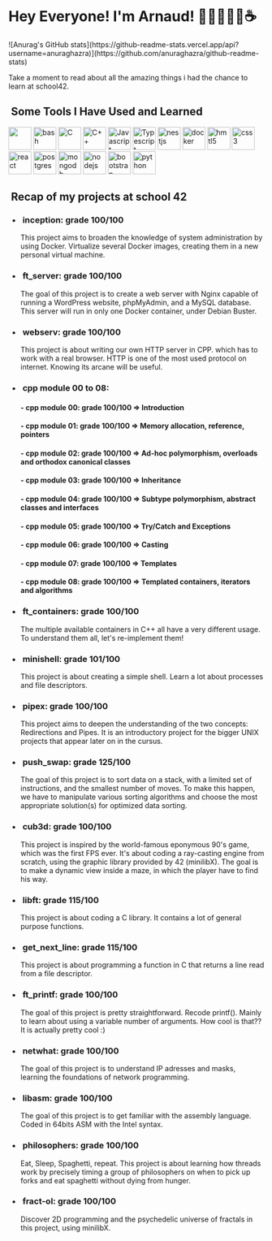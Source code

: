 <h1>Hey Everyone! I'm Arnaud! 👨🏻‍💻🇫🇷☕️</h1>
![Anurag's GitHub stats](https://github-readme-stats.vercel.app/api?username=anuraghazra)](https://github.com/anuraghazra/github-readme-stats)
<p>Take a moment to read about all the amazing things i had the chance to learn at school42.</p>
<h2>&nbsp;Some Tools I Have Used and Learned</h2>
<p align="left">
<img src="https://cdn.jsdelivr.net/gh/devicons/devicon/icons/vscode/vscode-original-wordmark.svg" width="45" height="45"/>
<img src="https://cdn.jsdelivr.net/gh/devicons/devicon/icons/bash/bash-original.svg" alt="bash" width="45" height="45"/>
<img src="https://cdn.jsdelivr.net/gh/devicons/devicon/icons/c/c-original.svg" alt="C" width="45" height="45"/>
<img src="https://cdn.jsdelivr.net/gh/devicons/devicon/icons/cplusplus/cplusplus-original.svg" alt="C++" width="45" height="45"/>
<img src="https://cdn.jsdelivr.net/gh/devicons/devicon/icons/javascript/javascript-original.svg" alt="Javascript" width="45" height="45"/>
<img src="https://cdn.jsdelivr.net/gh/devicons/devicon/icons/typescript/typescript-original.svg" alt="Typescript" width="45" height="45"/>
<img src="https://cdn.jsdelivr.net/gh/devicons/devicon/icons/nestjs/nestjs-plain-wordmark.svg" alt="nestjs" width="45" height="45"/>
<img src="https://cdn.jsdelivr.net/gh/devicons/devicon/icons/docker/docker-original-wordmark.svg" alt="docker" width="45" height="45"/>
<img src="https://cdn.jsdelivr.net/gh/devicons/devicon/icons/html5/html5-plain-wordmark.svg" alt="hmtl5" width="45" height="45"/>
<img src="https://cdn.jsdelivr.net/gh/devicons/devicon/icons/css3/css3-plain-wordmark.svg" alt="css3" width="45" height="45"/>
<img src="https://cdn.jsdelivr.net/gh/devicons/devicon/icons/react/react-original-wordmark.svg" alt="react" width="45" height="45"/>
<img src="https://cdn.jsdelivr.net/gh/devicons/devicon/icons/postgresql/postgresql-original-wordmark.svg" alt="postgres" width="45" height="45"/>
<img src="https://cdn.jsdelivr.net/gh/devicons/devicon/icons/mongodb/mongodb-original-wordmark.svg" alt="mongodb" width="45" height="45"/>
<img src="https://cdn.jsdelivr.net/gh/devicons/devicon/icons/nodejs/nodejs-plain-wordmark.svg" alt="nodejs" width="45" height="45"/>
<img src="https://cdn.jsdelivr.net/gh/devicons/devicon/icons/bootstrap/bootstrap-original-wordmark.svg" alt="bootstrap" width="45" height="45"/>
<img src="https://cdn.jsdelivr.net/gh/devicons/devicon/icons/python/python-original-wordmark.svg" alt="python" width="45" height="45"/>
</p>
<h2>&nbsp;Recap of my projects at school 42</h2>
<ul>
	<li>
		<h3 class="project-title">&nbsp;inception: grade <span class="grade">100/100</span></h3>
		<p class="summary">
			This project aims to broaden the knowledge of system administration by using Docker. 
			Virtualize several Docker images, creating them in a new personal virtual machine. </p>
	</li>
	<li>
		<h3 class="project-title">&nbsp;ft_server: grade <span class="grade">100/100</span></h3>
		<p class="summary">
			The goal of this project is to create a web server with Nginx capable of running a WordPress website, 
			phpMyAdmin, and a MySQL database. This server will run in only one Docker container, under Debian Buster.
		</p>
	</li>
	<li>
		<h3 class="project-title">&nbsp;webserv: grade <span class="grade">100/100</span></h3>
		<p class="summary">
			This project is about writing our own HTTP server in CPP. which has to work with a real browser. 
			HTTP is one of the most used protocol on internet. Knowing its arcane will be useful. </p>
	</li>
	<li>
		<h3 class="project-title">&nbsp;cpp module 00 to 08:</h3>
		<h4> - cpp module 00: grade <span class="grade">100/100</span> => Introduction</h4>
		<h4> - cpp module 01: grade <span class="grade">100/100</span> => Memory allocation, reference, pointers</h4>
		<h4> - cpp module 02: grade <span class="grade">100/100</span> => Ad-hoc polymorphism, overloads and orthodox canonical classes</h4>
		<h4> - cpp module 03: grade <span class="grade">100/100</span> => Inheritance</h4>
		<h4> - cpp module 04: grade <span class="grade">100/100</span> => Subtype polymorphism, abstract classes and interfaces</h4>
		<h4> - cpp module 05: grade <span class="grade">100/100</span> => Try/Catch and Exceptions</h4>
		<h4> - cpp module 06: grade <span class="grade">100/100</span> => Casting</h4>
		<h4> - cpp module 07: grade <span class="grade">100/100</span> => Templates</h4>
		<h4> - cpp module 08: grade <span class="grade">100/100</span> => Templated containers, iterators and algorithms</h4>
	</li>
	<li>
		<h3 class="project-title">&nbsp;ft_containers: grade <span class="grade">100/100</span></h3>
		<p class="summary">
			The multiple available containers in C++ all have a very different usage. To understand them all, let's re-implement them! 
		</p>
	</li>
	<li>
		<h3 class="project-title">&nbsp;minishell: grade <span class="grade">101/100</span></h3>
		<p class="summary">
			This project is about creating a simple shell.
			Learn a lot about processes and file descriptors.</p>
	</li>
	<li>
		<h3 class="project-title">&nbsp;pipex: grade <span class="grade">100/100</span></h3>
		<p class="summary">
			This project aims to deepen the understanding of the two concepts: 
			Redirections and Pipes. It is an introductory project for the bigger 
			UNIX projects that appear later on in the cursus. 
		</p>
	</li>
	<li>
		<h3 class="project-title">&nbsp;push_swap: grade <span class="grade">125/100</span></h3>
		<p class="summary">
			The goal of this project is to sort data on a stack, with a limited set of instructions, 
			and the smallest number of moves. To make this happen, we have to manipulate various 
			sorting algorithms and choose the most appropriate solution(s) for optimized data sorting.</p>
	</li>
	<li>
		<h3 class="project-title">&nbsp;cub3d: grade <span class="grade">100/100</span></h3>
		<p class="summary">
			This project is inspired by the world-famous eponymous 90's game, which was the first FPS ever. 
			It's about coding a ray-casting engine from scratch, using the graphic library provided by 42 (minilibX).
			The goal is to make a dynamic view inside a maze, in which the player have to find his way. 
		</p>
	</li>
	<li>
		<h3 class="project-title">&nbsp;libft: grade <span class="grade">115/100</span></h3>
		<p class="summary">
			This project is about coding a C library.
			It contains a lot of general purpose functions.</p>
	</li>
	<li>
		<h3 class="project-title">&nbsp;get_next_line: grade <span class="grade">115/100</span></h3>
		<p class="summary">
			This project is about programming a function in C that returns a line
			read from a file descriptor.</p>
	</li>
	<li>
		<h3 class="project-title">&nbsp;ft_printf: grade <span class="grade">100/100</span></h3>
		<p class="summary">
			The goal of this project is pretty straightforward. Recode printf().
			Mainly to learn about using a variable number of arguments. How cool is that??
			It is actually pretty cool :)</p>
	</li>
	<li>
		<h3 class="project-title">&nbsp;netwhat: grade <span class="grade">100/100</span></h3>
		<p class="summary">
			The goal of this project is to understand IP adresses and masks, learning
			the foundations of network programming.
		</p>
	</li>
	<li>
		<h3 class="project-title">&nbsp;libasm: grade <span class="grade">100/100</span></h3>
		<p class="summary">
			The goal of this project is to get familiar with the assembly language.
			Coded in 64bits ASM with the Intel syntax.
		</p>
	</li>
	<li>
		<h3 class="project-title">&nbsp;philosophers: grade <span class="grade">100/100</span></h3>
		<p class="summary">
			Eat, Sleep, Spaghetti, repeat. This project is about learning how threads work by precisely 
			timing a group of philosophers on when to pick up forks and eat spaghetti without dying from hunger.
		</p>
	</li>
	<li>
		<h3 class="project-title">&nbsp;fract-ol: grade <span class="grade">100/100</span></h3>
		<p class="summary">
			Discover 2D programming and the psychedelic universe of fractals in this project, using minilibX. 
		</p>
	</li>
</ul>

<!--
**ablondel19/ablondel19** is a ✨ _special_ ✨ repository because its `README.md` (this file) appears on your GitHub profile.

Here are some ideas to get you started:

- 🔭 I’m currently working on ...
- 🌱 I’m currently learning ...
- 👯 I’m looking to collaborate on ...
- 🤔 I’m looking for help with ...
- 💬 Ask me about ...
- 📫 How to reach me: ...
- 😄 Pronouns: ...
- ⚡ Fun fact: ...
-->
